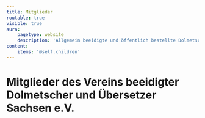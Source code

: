 ```yaml
---
title: Mitglieder
routable: true
visible: true
aura:
    pagetype: website
    description: 'Allgemein beeidigte und öffentlich bestellte Dolmetscher und Übersetzer in Sachsen'
content:
    items: '@self.children'
---
```


# Mitglieder des Vereins beeidigter Dolmetscher und Übersetzer Sachsen e.V.
